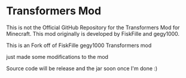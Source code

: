 # Transformers Mod

This is not the Official GitHub Repository for the Transformers Mod for Minecraft. 
This mod originally is developed by FiskFille and gegy1000. 

This is an Fork off of FiskFille gegy1000 Transformers mod 
 
just made some modifications to the mod

Source code will be release and the jar soon once I'm done :)
